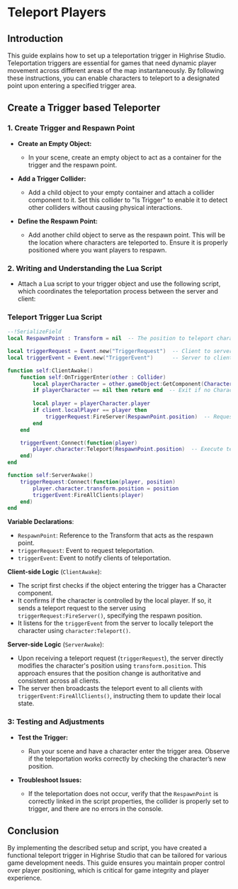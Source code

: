 # **Teleport Players**

## **Introduction**
This guide explains how to set up a teleportation trigger in Highrise Studio. Teleportation triggers are essential for games that need dynamic player movement across different areas of the map instantaneously. By following these instructions, you can enable characters to teleport to a designated point upon entering a specified trigger area.

## Create a Trigger based Teleporter

### 1. Create Trigger and Respawn Point
- **Create an Empty Object:**
   - In your scene, create an empty object to act as a container for the trigger and the respawn point.
   
- **Add a Trigger Collider:**
   - Add a child object to your empty container and attach a collider component to it. Set this collider to "Is Trigger" to enable it to detect other colliders without causing physical interactions.

- **Define the Respawn Point:**
   - Add another child object to serve as the respawn point. This will be the location where characters are teleported to. Ensure it is properly positioned where you want players to respawn.

### 2. Writing and Understanding the Lua Script

- Attach a Lua script to your trigger object and use the following script, which coordinates the teleportation process between the server and client:

### **Teleport Trigger Lua Script**
```lua
--!SerializeField
local RespawnPoint : Transform = nil  -- The position to teleport characters to

local triggerRequest = Event.new("TriggerRequest")  -- Client to server request
local triggerEvent = Event.new("TriggerEvent")      -- Server to client notification

function self:ClientAwake()
    function self:OnTriggerEnter(other : Collider)
        local playerCharacter = other.gameObject:GetComponent(Character)
        if playerCharacter == nil then return end  -- Exit if no Character component
    
        local player = playerCharacter.player
        if client.localPlayer == player then
            triggerRequest:FireServer(RespawnPoint.position)  -- Request teleport from server
        end
    end

    triggerEvent:Connect(function(player)
        player.character:Teleport(RespawnPoint.position)  -- Execute teleport on the client side
    end)
end

function self:ServerAwake()
    triggerRequest:Connect(function(player, position)
        player.character.transform.position = position
        triggerEvent:FireAllClients(player)
    end)
end
```

**Variable Declarations**:
   - `RespawnPoint`: Reference to the Transform that acts as the respawn point.
   - `triggerRequest`: Event to request teleportation.
   - `triggerEvent`: Event to notify clients of teleportation.

**Client-side Logic** (`ClientAwake`):
  - The script first checks if the object entering the trigger has a Character component.
  - It confirms if the character is controlled by the local player. If so, it sends a teleport request to the server using `triggerRequest:FireServer()`, specifying the respawn position.
  - It listens for the `triggerEvent` from the server to locally teleport the character using `character:Teleport()`.

**Server-side Logic** (`ServerAwake`):
  - Upon receiving a teleport request (`triggerRequest`), the server directly modifies the character's position using `transform.position`. This approach ensures that the position change is authoritative and consistent across all clients.
  - The server then broadcasts the teleport event to all clients with `triggerEvent:FireAllClients()`, instructing them to update their local state.

### 3: Testing and Adjustments

- **Test the Trigger:**
  - Run your scene and have a character enter the trigger area. Observe if the teleportation works correctly by checking the character’s new position.
  
- **Troubleshoot Issues:**
  - If the teleportation does not occur, verify that the `RespawnPoint` is correctly linked in the script properties, the collider is properly set to trigger, and there are no errors in the console.

## **Conclusion**

By implementing the described setup and script, you have created a functional teleport trigger in Highrise Studio that can be tailored for various game development needs. This guide ensures you maintain proper control over player positioning, which is critical for game integrity and player experience.